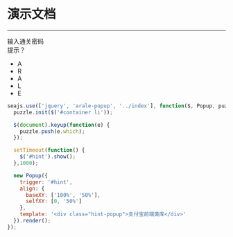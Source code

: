 # 演示文档

---

<div id="message" class="message">
  输入通关密码
</div>
<div id="hint" class="hint">提示？</div>
<ul id="container" class="container">
  <li>A</li>
  <li>R</li>
  <li>A</li>
  <li>L</li>
  <li>E</li>
</ul>


````javascript
seajs.use(['jquery', 'arale-popup', '../index'], function($, Popup, puzzle) {
  puzzle.init($('#container li'));

  $(document).keyup(function(e) {
    puzzle.push(e.which);
  });

  setTimeout(function() {
    $('#hint').show();
  },1000);

  new Popup({
    trigger: '#hint',
    align: {
      baseXY: ['100%', '50%'],
      selfXY: [0, '50%']
    },
    template: '<div class="hint-popup">支付宝前端类库</div>'
  }).render();
});

````
